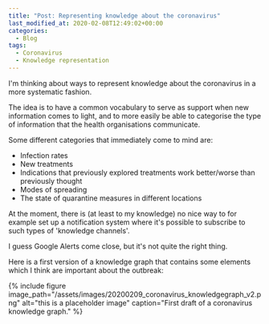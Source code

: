 ```yaml
---
title: "Post: Representing knowledge about the coronavirus"
last_modified_at: 2020-02-08T12:49:02+00:00
categories:
  - Blog
tags:
  - Coronavirus
  - Knowledge representation
---
```


I'm thinking about ways to represent knowledge about the coronavirus in a more systematic fashion.

The idea is to have a common vocabulary to serve as support when new information comes to light, and to more easily be able to categorise the type of information that the health organisations communicate.

Some different categories that immediately come to mind are:

* Infection rates
* New treatments
* Indications that previously explored treatments work better/worse than previously thought
* Modes of spreading
* The state of quarantine measures in different locations

At the moment, there is (at least to my knowledge) no nice way to for example set up a notification system where it's possible to subscribe to such types of 'knowledge channels'.

I guess Google Alerts come close, but it's not quite the right thing.

Here is a first version of a knowledge graph that contains some elements which I think are important about the outbreak:

{% include figure image_path="/assets/images/20200209_coronavirus_knowledgegraph_v2.png" alt="this is a placeholder image" caption="First draft of a coronavirus knowledge graph." %}

